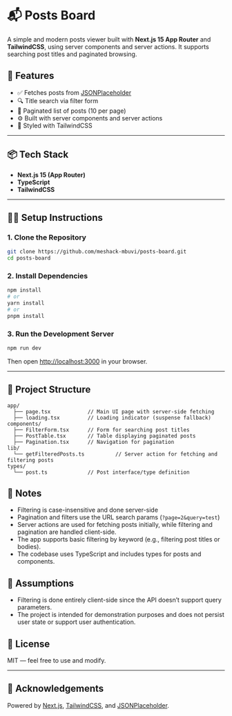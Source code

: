# 📬 Posts Board

A simple and modern posts viewer built with **Next.js 15 App Router** and **TailwindCSS**, using server components and server actions. It supports searching post titles and paginated browsing.

## 🚀 Features

- ✅ Fetches posts from [JSONPlaceholder](https://jsonplaceholder.typicode.com/posts)
- 🔍 Title search via filter form
- 📄 Paginated list of posts (10 per page)
- ⚙️ Built with server components and server actions
- 🎨 Styled with TailwindCSS

---

## 📦 Tech Stack

- **Next.js 15 (App Router)**
- **TypeScript**
- **TailwindCSS**

---

## 🧑‍💻 Setup Instructions

### 1. Clone the Repository

```bash
git clone https://github.com/meshack-mbuvi/posts-board.git
cd posts-board
```

### 2. Install Dependencies

```bash
npm install
# or
yarn install
# or
pnpm install
```

### 3. Run the Development Server

```bash
npm run dev
```

Then open [http://localhost:3000](http://localhost:3000) in your browser.

---

## 🧰 Project Structure

```
app/
  ├── page.tsx            // Main UI page with server-side fetching
  ├── loading.tsx         // Loading indicator (suspense fallback)
components/
  ├── FilterForm.tsx      // Form for searching post titles
  ├── PostTable.tsx       // Table displaying paginated posts
  ├── Pagination.tsx      // Navigation for pagination
lib/
  └── getFilteredPosts.ts          // Server action for fetching and filtering posts
types/
  └── post.ts             // Post interface/type definition
```

## 📝 Notes

- Filtering is case-insensitive and done server-side
- Pagination and filters use the URL search params (`?page=2&query=test`)
- Server actions are used for fetching posts initially, while filtering and pagination are handled client-side.
- The app supports basic filtering by keyword (e.g., filtering post titles or bodies).
- The codebase uses TypeScript and includes types for posts and components.

## 📌 Assumptions
- Filtering is done entirely client-side since the API doesn’t support query parameters.
- The project is intended for demonstration purposes and does not persist user state or support user authentication.

## 📜 License

MIT — feel free to use and modify.

---

## 🤝 Acknowledgements

Powered by [Next.js](https://nextjs.org/), [TailwindCSS](https://tailwindcss.com/), and [JSONPlaceholder](https://jsonplaceholder.typicode.com/).
